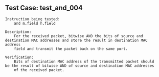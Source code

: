 Test Case: test_and_004
-----------------------

    Instruction being tested:
        and m.field h.field

    Description:
        For the received packet, bitwise AND the bits of source and destination MAC addresses and store the result in destination MAC address
        field and transmit the packet back on the same port.

    Verification:
        Bits of destination MAC address of the transmitted packet should be the result of bitwise AND of source and destination MAC addresses
        of the received packet.

